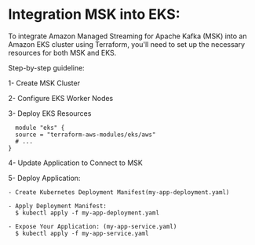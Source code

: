 # Integration MSK into EKS:

To integrate Amazon Managed Streaming for Apache Kafka (MSK) into an Amazon EKS cluster using Terraform, you'll need to set up the necessary resources for both MSK and EKS. 

Step-by-step guideline:


  1- Create MSK Cluster
  
  2- Configure EKS Worker Nodes
  
  3- Deploy EKS Resources

      module "eks" {
      source = "terraform-aws-modules/eks/aws"
      # ...
    }

  
  4- Update Application to Connect to MSK
  
  5- Deploy Application: 
  
    - Create Kubernetes Deployment Manifest(my-app-deployment.yaml)
      
    - Apply Deployment Manifest:
      $ kubectl apply -f my-app-deployment.yaml
      
    - Expose Your Application: (my-app-service.yaml)
      $ kubectl apply -f my-app-service.yaml
    
